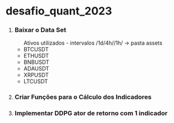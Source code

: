 # desafio_quant_2023

<ol>
<li><h3>Baixar o Data Set</h3>
<ul> Ativos utilizados - intervalos /1d/4h//1h/ -> pasta assets
  <li>BTCUSDT</li>
  <li>ETHUSDT</li>
  <li>BNBUSDT</li>
  <li>ADAUSDT</li>
  <li>XRPUSDT</li>
  <li>LTCUSDT</li>
</ul>
</li>
<li><h3>Criar Funções para o Cálculo dos Indicadores</h3>

<li><h3>Implementar DDPG ator de retorno com 1 indicador</h3>
</ol>
